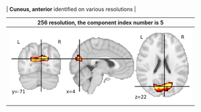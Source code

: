 


| **Cuneus, anterior** identified on various resolutions |

| 256 resolution, the component index number is 5|  
|:---:|  
| ![Component 256](../256/final/5.jpg "From component 256: Cuneus, anterior") |